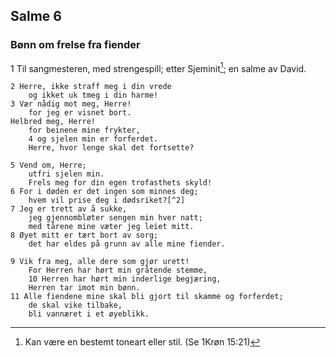 ## Salme 6

### Bønn om frelse fra fiender

1 Til sangmesteren, med strengespill; etter Sjeminit[^1]; en salme av David.

    2 Herre, ikke straff meg i din vrede 
        og ikket uk tmeg i din harme!
    3 Vær nådig mot meg, Herre! 
        for jeg er visnet bort. 
    Helbred meg, Herre! 
        for beinene mine frykter,
        4 og sjelen min er forferdet.
        Herre, hvor lenge skal det fortsette?

    5 Vend om, Herre; 
        utfri sjelen min. 
        Frels meg for din egen trofasthets skyld!
    6 For i døden er det ingen som minnes deg; 
        hvem vil prise deg i dødsriket?[^2]
    7 Jeg er trett av å sukke, 
        jeg gjennombløter sengen min hver natt; 
        med tårene mine væter jeg leiet mitt.
    8 Øyet mitt er tært bort av sorg; 
        det har eldes på grunn av alle mine fiender.

    9 Vik fra meg, alle dere som gjør urett! 
        For Herren har hørt min gråtende stemme,
        10 Herren har hørt min inderlige begjæring, 
        Herren tar imot min bønn.
    11 Alle fiendene mine skal bli gjort til skamme og forferdet; 
        de skal vike tilbake, 
        bli vannæret i et øyeblikk.

[^1]: Kan være en bestemt toneart eller stil. (Se 1Krøn 15:21)
[^2]: Sheol